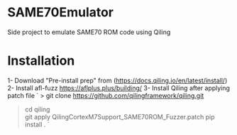 # SAME70Emulator
Side project to emulate SAME70 ROM code using Qiling


# Installation
1- Download "Pre-install prep" from (https://docs.qiling.io/en/latest/install/)
2- Install afl-fuzz https://aflplus.plus/building/
3- Install Qiling after applying patch file
` > git clone  https://github.com/qilingframework/qiling.git
  > cd qiling  
  > git apply QilingCortexM7Support_SAME70ROM_Fuzzer.patch
  > pip install .
`
